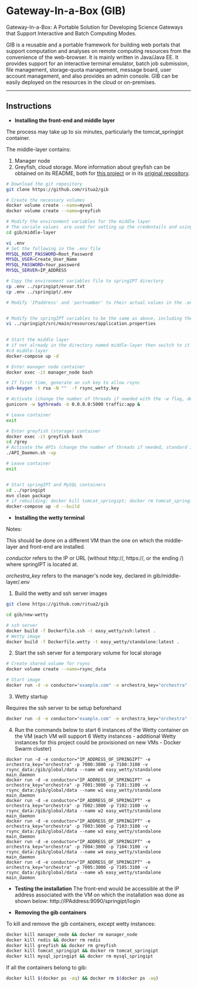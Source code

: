 # Gateway-In-a-Box (GIB)
Gateway-In-a-Box: A Portable Solution for Developing Science Gateways that Support Interactive and Batch Computing Modes. 

GIB is a reusable and a portable framework for building web portals that support computation and analyses on remote computing resources from the convenience of the web-browser. It is mainly written in Java/Java EE. It provides support for an interactive terminal emulator, batch job submission, file management, storage-quota management, message board, user account management, and also provides an admin console. GIB can be easily deployed on the resources in the cloud or on-premises.

-----------------

## Instructions

* **Installing the front-end and middle layer**

The process may take up to six minutes, particularly the tomcat_springipt container.

The middle-layer contains:
1. Manager node
2. Greyfish, cloud storage. More information about greyfish can be obtained on its README, both for [this project](https://github.com/ritua2/gib/tree/master/middle-layer/greyfish_storage) or in its [original repository](https://github.com/noderod/greyfish).


```bash
# Download the git repository
git clone https://github.com/ritua2/gib

# Create the necessary volumes
docker volume create --name=myvol
docker volume create --name=greyfish

# Modify the environment variables for the middle layer
# The variale values  are used for setting up the credentails and using them later
cd gib/middle-layer

vi .env
# Set the following in the .env file
MYSQL_ROOT_PASSWORD=Root_Password
MYSQL_USER=Create_User_Name
MYSQL_PASSWORD=Your_password
MYSQL_SERVER=IP_ADDRESS

# Copy the environment variables file to springIPT directory
cp .env ../springipt/envar.txt
cp .env ../springipt/.env

# Modify 'IPaddress' and 'portnumber' to their actual values in the .env files above


# Modify the springIPT variables to be the same as above, including the VM IP
vi ../springipt/src/main/resources/application.properties
  

# Start the middle layer
# if not already in the directory named middle-layer then switch to it - uncomment the command below
#cd middle-layer
docker-compose up -d

# Enter manager node container
docker exec -it manager_node bash

# If first time, generate an ssh key to allow rsync
ssh-keygen -t rsa -N ""  -f rsync_wetty.key

# Activate (change the number of threads if needed with the -w flag, defined in .env)
gunicorn -w $gthreads -b 0.0.0.0:5000 traffic:app &

# Leave container
exit

# Enter greyfish (storage) container
docker exec -it greyfish bash
cd /grey
# Activate the APIs (change the number of threads if needed, standard is 4)
./API_Daemon.sh -up

# Leave container
exit


# Start springIPT and MySQL containers
cd ../springipt
mvn clean package
# if rebuilding: docker kill tomcat_springipt; docker rm tomcat_springipt
docker-compose up -d --build
```



* **Installing the wetty terminal**

Notes:

This should be done on a different VM than the one on which the middle-layer and front-end are installed.

*conductor* refers to the IP or URL (without http://, https://, or the ending /) where springIPT is located at.

*orchestra_key* refers to the manager's node key, declared in gib/middle-layer/.env


1. Build the wetty and ssh server images
```bash
git clone https://github.com/ritua2/gib

cd gib/new-wetty

# ssh server
docker build -f Dockerfile.ssh -t easy_wetty/ssh:latest .
# Wetty image
docker build -f Dockerfile.wetty -t easy_wetty/standalone:latest .
```


2. Start the ssh server for a temporary volume for local storage

```bash
# Create shared volume for rsync
docker volume create --name=rsync_data

# Start image
docker run -d -e conductor="example.com" -e orchestra_key="orchestra" -p 4646:22 -v rsync_data:/home/rsync_user/data easy_wetty/ssh
```



3. Wetty startup

Requires the ssh server to be setup beforehand


```bash
docker run -d -e conductor="example.com" -e orchestra_key="orchestra" -p 7005:3000 -p 7105:3100 -v rsync_data:/gib/global/data easy_wetty/standalone main_daemon
```

4. Run the commands below to start 6 instances of the Wetty container on the VM (each VM will support 6 Wetty instances - additional Wetty instances for this project could be provisioned on new VMs - Docker Swarm cluster)

```
docker run -d -e conductor="IP_ADDRESS_OF_SPRINGIPT" -e orchestra_key="orchestra" -p 7000:3000 -p 7100:3100 -v rsync_data:/gib/global/data --name w0 easy_wetty/standalone main_daemon
docker run -d -e conductor="IP_ADDRESS_OF_SPRINGIPT" -e orchestra_key="orchestra" -p 7001:3000 -p 7101:3100 -v rsync_data:/gib/global/data --name w1 easy_wetty/standalone main_daemon
docker run -d -e conductor="IP_ADDRESS_OF_SPRINGIPT" -e orchestra_key="orchestra" -p 7002:3000 -p 7102:3100 -v rsync_data:/gib/global/data --name w2 easy_wetty/standalone main_daemon
docker run -d -e conductor="IP_ADDRESS_OF_SPRINGIPT" -e orchestra_key="orchestra" -p 7003:3000 -p 7103:3100 -v rsync_data:/gib/global/data --name w3 easy_wetty/standalone main_daemon
docker run -d -e conductor="IP_ADDRESS_OF_SPRINGIPT" -e orchestra_key="orchestra" -p 7004:3000 -p 7104:3100 -v rsync_data:/gib/global/data --name w4 easy_wetty/standalone main_daemon
docker run -d -e conductor="IP_ADDRESS_OF_SPRINGIPT" -e orchestra_key="orchestra" -p 7005:3000 -p 7105:3100 -v rsync_data:/gib/global/data --name w5 easy_wetty/standalone main_daemon
```



* **Testing the installation**
The front-end would be accessible at the IP address associated with the VM on which the installation was done as shown below:
http://IPAddress:9090/springipt/login



* **Removing the gib containers**

To kill and remove the gib containers, except wetty instances:
```bash
docker kill manager_node && docker rm manager_node
docker kill redis && docker rm redis
docker kill greyfish && docker rm greyfish
docker kill tomcat_springipt && docker rm tomcat_springipt
docker kill mysql_springipt && docker rm mysql_springipt
```



If all the containers belong to gib:
```bash
docker kill $(docker ps -aq) && docker rm $(docker ps -aq)
```



